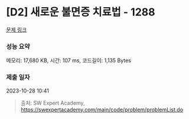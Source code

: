 # [D2] 새로운 불면증 치료법 - 1288 

[문제 링크](https://swexpertacademy.com/main/code/problem/problemDetail.do?contestProbId=AV18_yw6I9MCFAZN) 

### 성능 요약

메모리: 17,680 KB, 시간: 107 ms, 코드길이: 1,135 Bytes

### 제출 일자

2023-10-28 10:41



> 출처: SW Expert Academy, https://swexpertacademy.com/main/code/problem/problemList.do